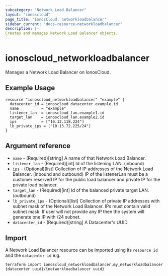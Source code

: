 ```yaml
---
subcategory: "Network Load Balancer"
layout: "ionoscloud"
page_title: "IonosCloud: networkloadbalancer"
sidebar_current: "docs-resource-networkloadbalancer"
description: |-
Creates and manages Network Load Balancer objects.
---
```


# ionoscloud_networkloadbalancer

Manages a Network Load Balancer  on IonosCloud.

## Example Usage

```hcl
resource "ionoscloud_networkloadbalancer" "example" {
  datacenter_id = ionoscloud_datacenter.example.id
  name          = "example"
  listener_lan  = ionoscloud_lan.example1.id
  target_lan    = ionoscloud_lan.example2.id
  ips           = ["10.12.118.224"]
  lb_private_ips = ["10.13.72.225/24"]
}
```

## Argument reference

- `name` - (Required)[string] A name of that Network Load Balancer.
- `listener_lan` - (Required)[int] Id of the listening LAN. (inbound)
- `ips` - (Optional)[list] Collection of IP addresses of the Network Load Balancer. (inbound and outbound) IP of the listenerLan must be a customer reserved IP for the public load balancer and private IP for the private load balancer.
- `target_lan` - (Required)[int] Id of the balanced private target LAN. (outbound)
- `lb_private_ips` - (Optional)[list] Collection of private IP addresses with subnet mask of the Network Load Balancer. IPs must contain valid subnet mask. If user will not provide any IP then the system will generate one IP with /24 subnet.
- `datacenter_id` - (Required)[string] A Datacenter's UUID.

## Import

A Network Load Balancer resource can be imported using its `resource id` and the `datacenter id` e.g.

```shell
terraform import ionoscloud_networkloadbalancer.my_networkloadbalancer {datacenter uuid}/{networkloadbalancer uuid}
```